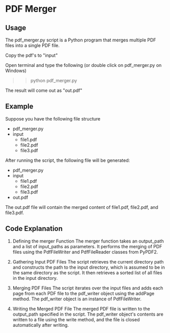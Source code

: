# PDF Merger

## Usage

The pdf_merger.py script is a Python program that merges multiple PDF files into a single PDF file.

Copy the pdf's to "input"

Open terminal and type the following (or double click on pdf_merger.py on Windows)

>> python pdf_merger.py

The result will come out as "out.pdf"

## Example

Suppose you have the following file structure

- pdf_merger.py
- input
  - file1.pdf
  - file2.pdf
  - file3.pdf

After running the script, the following file will be generated:

- pdf_merger.py
- input
  - file1.pdf
  - file2.pdf
  - file3.pdf
- out.pdf

The out.pdf file will contain the merged content of file1.pdf, file2.pdf, and file3.pdf.

## Code Explanation

1. Defining the merger Function
The merger function takes an output_path and a list of input_paths as parameters. It performs the merging of PDF files using the PdfFileWriter and PdfFileReader classes from PyPDF2.

2. Gathering Input PDF Files
The script retrieves the current directory path and constructs the path to the input directory, which is assumed to be in the same directory as the script. It then retrieves a sorted list of all files in the input directory.

3. Merging PDF Files
The script iterates over the input files and adds each page from each PDF file to the pdf_writer object using the addPage method. The pdf_writer object is an instance of PdfFileWriter.

4. Writing the Merged PDF File
The merged PDF file is written to the output_path specified in the script. The pdf_writer object's contents are written to a file using the write method, and the file is closed automatically after writing.
